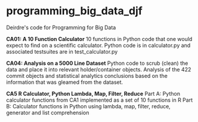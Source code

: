 # programming_big_data_djf
Deirdre's code for Programming for Big Data

<b>CA01: A 10 Function Calculator</b>
10 functions in Python code that one would expect to find on a scientific calculator.
Python code is in calculator.py and associated testsuites are in test_calculator.py

<b>CA04: Analysis on a 5000 Line Dataset</b>
Python code to scrub (clean) the data and place it into relevant holder/container objects.
Analysis of the 422 commit objects and statistical analytics conclusions based on the information that was gleamed from the dataset.

<b>CA5 R Calculator, Python Lambda, Map, Filter, Reduce</b>
Part A: Python calculator functions from CA1 implemented as a set of 10 functions in R
Part B: Calculator functions in Python using lambda, map, filter, reduce, generator and list comprehension
